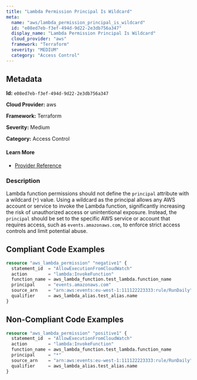 ```yaml
---
title: "Lambda Permission Principal Is Wildcard"
meta:
  name: "aws/lambda_permission_principal_is_wildcard"
  id: "e08ed7eb-f3ef-494d-9d22-2e3db756a347"
  display_name: "Lambda Permission Principal Is Wildcard"
  cloud_provider: "aws"
  framework: "Terraform"
  severity: "MEDIUM"
  category: "Access Control"
---
```

## Metadata

**Id:** `e08ed7eb-f3ef-494d-9d22-2e3db756a347`

**Cloud Provider:** aws

**Framework:** Terraform

**Severity:** Medium

**Category:** Access Control

#### Learn More

 - [Provider Reference](https://docs.ansible.com/ansible/latest/collections/community/aws/lambda_policy_module.html)

### Description

 Lambda function permissions should not define the `principal` attribute with a wildcard (`*`) value. Using a wildcard as the principal allows any AWS account or service to invoke the Lambda function, significantly increasing the risk of unauthorized access or unintentional exposure. Instead, the `principal` should be set to the specific AWS service or account that requires access, such as `events.amazonaws.com`, to enforce strict access controls and limit potential abuse.


## Compliant Code Examples
```terraform
resource "aws_lambda_permission" "negative1" {
  statement_id  = "AllowExecutionFromCloudWatch"
  action        = "lambda:InvokeFunction"
  function_name = aws_lambda_function.test_lambda.function_name
  principal     = "events.amazonaws.com"
  source_arn    = "arn:aws:events:eu-west-1:111122223333:rule/RunDaily"
  qualifier     = aws_lambda_alias.test_alias.name
}

```
## Non-Compliant Code Examples
```terraform
resource "aws_lambda_permission" "positive1" {
  statement_id  = "AllowExecutionFromCloudWatch"
  action        = "lambda:InvokeFunction"
  function_name = aws_lambda_function.test_lambda.function_name
  principal     = "*"
  source_arn    = "arn:aws:events:eu-west-1:111122223333:rule/RunDaily"
  qualifier     = aws_lambda_alias.test_alias.name
}

```